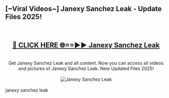 <h2>[~Viral Videos~] Janexy Sanchez Leak - Update Files 2025!</h2>
<br>
<div align="center">
<h2><a href="https://betterlinks.top/A2PfLJ" rel="nofollow">🔴 CLICK HERE 🌐==►► Janexy Sanchez Leak</a></h2>
<br>
Get Janexy Sanchez Leak and all content. Now you can access all videos and pictures of Janexy Sanchez Leak. New Updated Files 2025!
<br>
<br>
<a href="https://betterlinks.top/A2PfLJ" rel="nofollow" data-target="animated-image.originalLink"><img src="https://i.ibb.co.com/WyWwxjT/player-gif2.gif" alt="Janexy Sanchez Leak" style="max-width: 100%; display: inline-block;" data-target="animated-image.originalImage"></a>
</div>
<br>
janexy sanchez leak